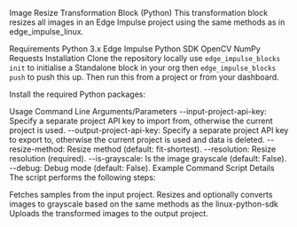 Image Resize Transformation Block (Python)
This transformation block resizes all images in an Edge Impulse project using the same methods as in edge_impulse_linux. 

Requirements
Python 3.x
Edge Impulse Python SDK
OpenCV
NumPy
Requests
Installation
Clone the repository locally
use `edge_impulse_blocks init` to initialise a Standalone block in your org
then `edge_impulse_blocks push` to push this up.
Then run this from a project or from your dashboard.

Install the required Python packages:

Usage
Command Line Arguments/Parameters
--input-project-api-key: Specify a separate project API key to import from, otherwise the current project is used.
--output-project-api-key: Specify a separate project API key to export to, otherwise the current project is used and data is deleted.
--resize-method: Resize method (default: fit-shortest).
--resolution: Resize resolution (required).
--is-grayscale: Is the image grayscale (default: False).
--debug: Debug mode (default: False).
Example Command
Script Details
The script performs the following steps:

Fetches samples from the input project.
Resizes and optionally converts images to grayscale based on the same methods as the linux-python-sdk
Uploads the transformed images to the output project.
